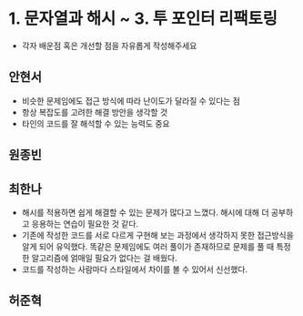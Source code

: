 # 1. 문자열과 해시 ~ 3. 투 포인터 리팩토링 

- 각자 배운점 혹은 개선할 점을 자유롭게 작성해주세요


## 안현서
- 비슷한 문제임에도 접근 방식에 따라 난이도가 달라질 수 있다는 점
- 항상 복잡도를 고려한 해결 방안을 생각할 것
- 타인의 코드를 잘 해석할 수 있는 능력도 중요

## 원종빈

## 최한나
* 해시를 적용하면 쉽게 해결할 수 있는 문제가 많다고 느꼈다. 해시에 대해 더 공부하고 응용하는 연습이 필요한 것 같다.
* 기존에 작성한 코드를 서로 다르게 구현해 보는 과정에서 생각하지 못한 접근방식을 알게 되어 유익했다. 똑같은 문제임에도 여러 풀이가 존재하므로 문제를 풀 때 특정한 알고리즘에 얽매일 필요가 없다는 걸 배웠다.
* 코드를 작성하는 사람마다 스타일에서 차이를 볼 수 있어서 신선했다.

## 허준혁
